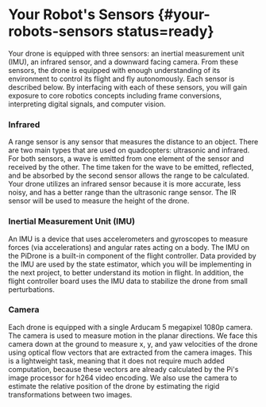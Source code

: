 # Your Robot's Sensors {#your-robots-sensors status=ready}

Your drone is equipped with three sensors: an inertial measurement unit (IMU), an infrared sensor, and a downward facing camera. From these sensors, the drone is equipped with enough understanding of its environment to control its flight and fly autonomously. Each sensor is described below. By interfacing with each of these sensors, you will gain exposure to core robotics concepts including frame conversions, interpreting digital signals, and computer vision.


### Infrared
A range sensor is any sensor that measures the distance to an object. There are two main types that are used on quadcopters: ultrasonic and infrared. For both sensors, a wave is emitted from one element of the sensor and received by the other. The time taken for the wave to be emitted, reflected, and be absorbed by the second sensor allows the range to be calculated. Your drone utilizes an infrared sensor because it is more accurate, less noisy, and has a better range than the ultrasonic range sensor. The IR sensor will be used to measure the height of the drone.


### Inertial Measurement Unit (IMU)
An IMU is a device that uses accelerometers and gyroscopes to measure forces (via accelerations) and angular rates acting on a body. The IMU on the PiDrone is a built-in component of the flight controller. Data provided by the IMU are used by the state estimator, which you will be implementing in the next project, to better understand its motion in flight. In addition, the flight controller board uses the IMU data to stabilize the drone from small perturbations.


### Camera
Each drone is equipped with a single Arducam 5 megapixel 1080p camera. The camera is used to measure motion in the planar directions. We face this camera down at the ground to measure  x, y, and yaw velocities of the drone using optical flow vectors that are extracted from the camera images. This is a lightweight task, meaning that it does not require much added computation, because these vectors are already calculated by the Pi's image processor for h264 video encoding. We also use the camera to estimate the relative position of the drone by estimating the rigid transformations between two images.
